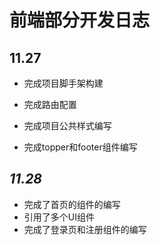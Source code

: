 # 前端部分开发日志



## 11.27

- 完成项目脚手架构建

- 完成路由配置

- 完成项目公共样式编写

- 完成topper和footer组件编写

## *11.28*

- 完成了首页的组件的编写
- 引用了多个UI组件
- 完成了登录页和注册组件的编写